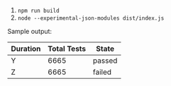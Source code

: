1. `npm run build`
2. `node --experimental-json-modules dist/index.js`



Sample output:

| Duration | Total Tests | State |
| -------- | ----------- | ----- |
| Y | 6665 | passed |
| Z | 6665 | failed |